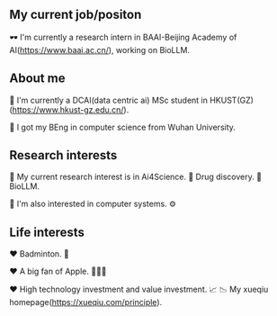 ## My current job/positon

🕶️ I'm currently a research intern in BAAI-Beijing Academy of AI(https://www.baai.ac.cn/), working on BioLLM. 

## About me 

🤖 I'm currently a DCAI(data centric ai) MSc student in HKUST(GZ)(https://www.hkust-gz.edu.cn/).

🤖 I got my BEng in computer science from Wuhan University.

## Research interests 

🤯 My current research interest is in Ai4Science. 🧬 Drug discovery. 🧬 BioLLM.

🤯 I'm also interested in computer systems. ⚙️

## Life interests

❤️ Badminton. 🏸

❤️ A big fan of Apple. 🧑🏻‍💻

❤️ High technology investment and value investment. 📈 📉 My xueqiu homepage(https://xueqiu.com/principle).

<!--
**WenxiGan/WenxiGan** is a ✨ _special_ ✨ repository because its `README.md` (this file) appears on your GitHub profile.

Here are some ideas to get you started:

- 🔭 I’m currently working on ...
- 🌱 I’m currently learning ...
- 👯 I’m looking to collaborate on ...
- 🤔 I’m looking for help with ...
- 💬 Ask me about ...
- 📫 How to reach me: ...
- 😄 Pronouns: ...
- ⚡ Fun fact: ...
-->
